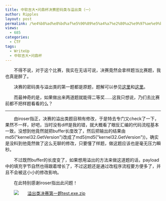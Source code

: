 ```yaml
---
title: 中软吉大•问鼎杯决赛密码类与溢出类（一）
author: Ripples
layout: post
permalink: /%e4%b8%ad%e8%bd%af%e5%90%89%e5%a4%a7%e2%80%a2%e9%97%ae%e9%bc%8e%e6%9d%af%e5%86%b3%e8%b5%9b%e5%af%86%e7%a0%81%e7%b1%bb%e4%b8%8e%e6%ba%a2%e5%87%ba%e7%b1%bb%ef%bc%88%e4%b8%80%ef%bc%89/
views:
  - 685
categories:
  - CTF
tags:
  - WriteUp
  - 中软吉大•问鼎杯
---
```

<p style="text-indent: 2em;">
  不得不说，对于这个比赛，我实在无话可说，决赛竟然会拿样题当比赛题，我也真是醉了。
</p>

<p style="text-indent: 2em;">
  决赛的密码类与溢出类的第一题都是原题，题解可以参见<a href="http://geekjayvic.sinaapp.com/中软吉大•问鼎杯决赛样题密码类/" target="_self">这里</a>和<a href="http://geekjayvic.sinaapp.com/中软吉大•问鼎杯决赛样题溢出类/" target="_self">这里</a>。
</p>

<p style="text-indent: 2em;">
  而最神奇的是，如果做出来两道题就能得二等奖……这我只想说，乃们去比赛前都不把样题看看的么？
</p>

<!--more-->




* * *

<p style="text-indent: 2em;">
  由iroser指正，决赛的溢出类题目稍有修改，于是特去专门又check了一下，果然不一样，好吧，当时没有diff是我的错，就大概看了眼反汇编的代码流程基本一致，没想到他竟然就把buffer长度改了，然后把输出的结果由md5("kernel32.GetVersion")改成了md5(md5("kernel32.GetVersion"))，确实是没料到他竟然做了这么无聊的修改，只要懂了样题，做这题应该也是毫无压力瞬秒。
</p>

<p style="text-indent: 2em;">
  不过既然buffer的长度变了，如果想用溢出的方法来做这道题的话，payload中的填充字节自然也得跟着增长了，不过这题还是通过改程序流程要方便多了，并且不会被这小小的修改影响。
</p>

<p style="text-indent: 2em;">
  在此特别感谢iroser指出此问题！
</p>

<p style="line-height: 16px; text-indent: 2em;">
  <img src="http://geekjayvic.sinaapp.com/wp-content/plugins/wp-ueditor2/ueditor/dialogs/attachment/fileTypeImages/icon_rar.gif" /><a href="http://geekjayvic-wordpress.stor.sinaapp.com/uploads/2014/09/溢出类决赛第一题test.exe.zip">溢出类决赛第一题test.exe.zip</a>
</p>
